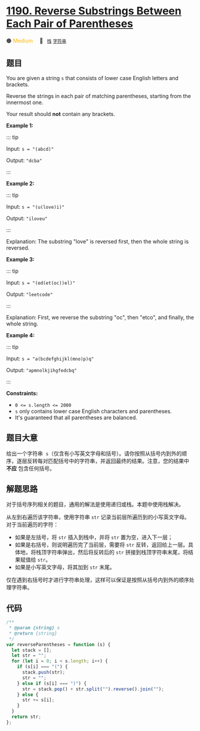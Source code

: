 # [1190. Reverse Substrings Between Each Pair of Parentheses](https://leetcode.com/problems/reverse-substrings-between-each-pair-of-parentheses/)

🟠 <font color=#ffb800>Medium</font>&emsp; 🔖&ensp; [`栈`](/leetcode/outline/tag/stack.md) [`字符串`](/leetcode/outline/tag/string.md)

## 题目

You are given a string `s` that consists of lower case English letters and brackets.

Reverse the strings in each pair of matching parentheses, starting from the innermost one.

Your result should **not** contain any brackets.

**Example 1:**

::: tip

Input: `s = "(abcd)"`

Output: `"dcba"`

:::

**Example 2:**

::: tip

Input: `s = "(u(love)i)"`

Output: `"iloveu"`

:::

Explanation: The substring "love" is reversed first, then the whole string is reversed.

**Example 3:**

::: tip

Input: `s = "(ed(et(oc))el)"`

Output: `"leetcode"`

:::

Explanation: First, we reverse the substring "oc", then "etco", and finally, the whole string.

**Example 4:**

::: tip

Input: `s = "a(bcdefghijkl(mno)p)q"`

Output: `"apmnolkjihgfedcbq"`

:::

**Constraints:**

- `0 <= s.length <= 2000`
- `s` only contains lower case English characters and parentheses.
- It's guaranteed that all parentheses are balanced.

## 题目大意

给出一个字符串  `s`（仅含有小写英文字母和括号）。请你按照从括号内到外的顺序，逐层反转每对匹配括号中的字符串，并返回最终的结果。注意，您的结果中 **不应** 包含任何括号。

## 解题思路

对于括号序列相关的题目，通用的解法是使用递归或栈。本题中使用栈解决。

从左到右遍历该字符串，使用字符串 `str` 记录当前层所遍历到的小写英文字母。对于当前遍历的字符：

- 如果是左括号，将 `str` 插入到栈中，并将 `str` 置为空，进入下一层；
- 如果是右括号，则说明遍历完了当前层，需要将 `str` 反转，返回给上一层。具体地，将栈顶字符串弹出，然后将反转后的 `str` 拼接到栈顶字符串末尾，将结果赋值给 `str`。
- 如果是小写英文字母，将其加到 `str` 末尾。

仅在遇到右括号时才进行字符串处理，这样可以保证是按照从括号内到外的顺序处理字符串。

## 代码

```javascript
/**
 * @param {string} s
 * @return {string}
 */
var reverseParentheses = function (s) {
  let stack = [];
  let str = "";
  for (let i = 0; i < s.length; i++) {
    if (s[i] === "(") {
      stack.push(str);
      str = "";
    } else if (s[i] === ")") {
      str = stack.pop() + str.split("").reverse().join("");
    } else {
      str += s[i];
    }
  }
  return str;
};
```
